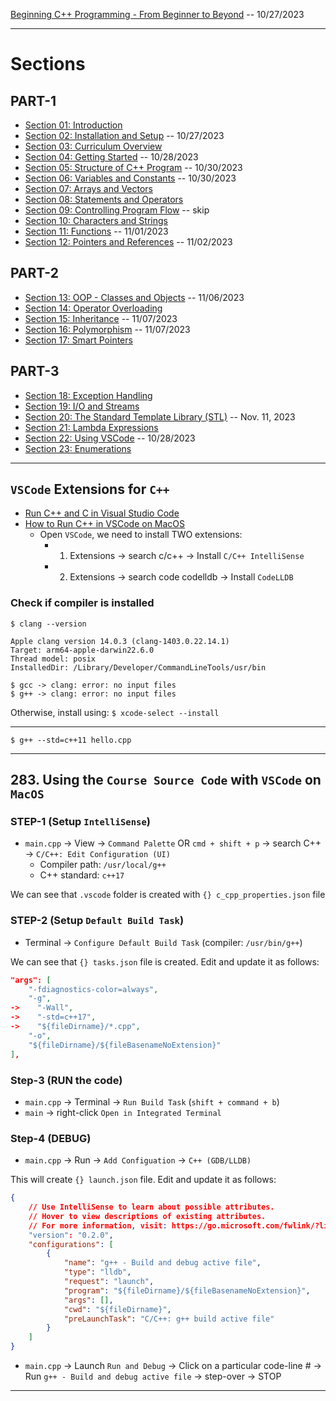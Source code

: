 [Beginning C++ Programming - From Beginner to Beyond](https://www.udemy.com/course/beginning-c-plus-plus-programming/) -- 10/27/2023

***

# Sections


## PART-1

* [Section 01: Introduction]()
* [Section 02: Installation and Setup](https://github.com/muarshad01/CPP_Programming/blob/main/section_02_installation_and_setup.md) -- 10/27/2023
* [Section 03: Curriculum Overview]()
* [Section 04: Getting Started](https://github.com/muarshad01/CPP_Programming/blob/main/section_04_getting_started.md) -- 10/28/2023
* [Section 05: Structure of C++ Program](https://github.com/muarshad01/CPP_Programming/blob/main/section_05_structure_of_a_c%2B%2B_program.md) -- 10/30/2023
* [Section 06: Variables and Constants](https://github.com/muarshad01/CPP_Programming/blob/main/section_06_variables_and_constants.md) -- 10/30/2023
* [Section 07: Arrays and Vectors]()
* [Section 08: Statements and Operators]()
* [Section 09: Controlling Program Flow]() -- skip
* [Section 10: Characters and Strings]()
* [Section 11: Functions](https://github.com/muarshad01/CPP_Programming/blob/main/section_11_functions.md) -- 11/01/2023
* [Section 12: Pointers and References](https://github.com/muarshad01/CPP_Programming/blob/main/section_12_pointers_and_references.md) -- 11/02/2023

## PART-2

* [Section 13: OOP - Classes and Objects](https://github.com/muarshad01/CPP_Programming/blob/main/section_13_oop_classes_and_objects.md) -- 11/06/2023
* [Section 14: Operator Overloading]()
* [Section 15: Inheritance](https://github.com/muarshad01/CPP_Programming/blob/main/section_15_inheritance.md) -- 11/07/2023
* [Section 16: Polymorphism](https://github.com/muarshad01/CPP_Programming/blob/main/section_16_polymorphism.md) -- 11/07/2023
* [Section 17: Smart Pointers]()

## PART-3

* [Section 18: Exception Handling]()
* [Section 19: I/O and Streams]()
* [Section 20: The Standard Template Library (STL)](https://github.com/muarshad01/CPP_Programming/blob/main/section_20_STL.md) -- Nov. 11, 2023
* [Section 21: Lambda Expressions]()
* [Section 22: Using VSCode](https://github.com/muarshad01/CPP_Programming/blob/main/section_22_Using_VSCode.md) -- 10/28/2023
* [Section 23: Enumerations]()

***

## `VSCode` Extensions for `C++`

* [Run C++ and C in Visual Studio Code](https://www.youtube.com/watch?v=3-9sObAg6R0)
* [How to Run C++ in VSCode on MacOS](https://www.youtube.com/watch?v=tdAD0WZjXrM)
    - Open `VSCode`, we need to install TWO extensions:
        - 1. Extensions -> search c/c++ -> Install `C/C++ IntelliSense` 
        - 2. Extensions -> search code codelldb -> Install `CodeLLDB`

### Check if compiler is installed
```        
$ clang --version
```

```
Apple clang version 14.0.3 (clang-1403.0.22.14.1)
Target: arm64-apple-darwin22.6.0
Thread model: posix
InstalledDir: /Library/Developer/CommandLineTools/usr/bin
```

```        
$ gcc -> clang: error: no input files
$ g++ -> clang: error: no input files
```

Otherwise, install using: `$ xcode-select --install` 

***

```
$ g++ --std=c++11 hello.cpp
```

***

## 283. Using the `Course Source Code` with `VSCode` on `MacOS`

### STEP-1 (Setup `IntelliSense`)

* `main.cpp` -> View -> `Command Palette` OR `cmd + shift + p` -> search C++ -> `C/C++: Edit Configuration (UI)`
    - Compiler path: `/usr/local/g++`
    - C++ standard: `c++17`

We can see that `.vscode` folder is created with `{} c_cpp_properties.json` file

### STEP-2 (Setup `Default Build Task`)

* Terminal -> `Configure Default Build Task` (compiler: `/usr/bin/g++`)

We can see that `{} tasks.json` file is created. Edit and update it as follows:

```json
"args": [
    "-fdiagnostics-color=always",
    "-g",
->    "-Wall",
->    "-std=c++17",
->    "${fileDirname}/*.cpp",
    "-o",
    "${fileDirname}/${fileBasenameNoExtension}"
],
```

### Step-3 (RUN the code)

* `main.cpp` -> Terminal -> `Run Build Task` (`shift + command + b`)
* `main` -> right-click `Open in Integrated Terminal`

### Step-4 (DEBUG)

* `main.cpp` -> Run -> `Add Configuation` -> `C++ (GDB/LLDB)`

This will create `{} launch.json` file. Edit and update it as follows:

```json
{
    // Use IntelliSense to learn about possible attributes.
    // Hover to view descriptions of existing attributes.
    // For more information, visit: https://go.microsoft.com/fwlink/?linkid=830387
    "version": "0.2.0",
    "configurations": [
        {
            "name": "g++ - Build and debug active file",
            "type": "lldb",
            "request": "launch",
            "program": "${fileDirname}/${fileBasenameNoExtension}",
            "args": [],
            "cwd": "${fileDirname}",
            "preLaunchTask": "C/C++: g++ build active file"
        }
    ]
}
```

* `main.cpp` -> Launch `Run and Debug` -> Click on a particular code-line # 
-> Run `g++ - Build and debug active file` -> step-over -> STOP

***
